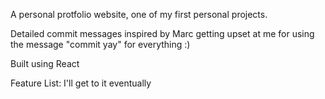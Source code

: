 A personal protfolio website, one of my first personal projects.

Detailed commit messages inspired by Marc getting upset at me for using the message "commit yay" for everything :)

Built using React

Feature List:
I'll get to it eventually
